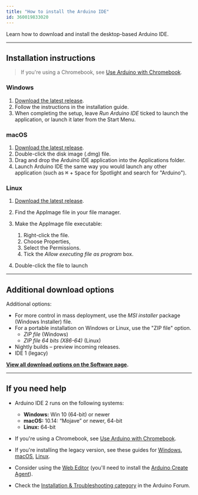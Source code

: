 ```yaml
---
title: "How to install the Arduino IDE"
id: 360019833020
---
```


Learn how to download and install the desktop-based Arduino IDE.

---

## Installation instructions

> If you're using a Chromebook, see [Use Arduino with Chromebook](https://support.arduino.cc/hc/en-us/articles/360016495639-Use-Arduino-with-Chromebook).

### Windows

1. [Download the latest release](https://downloads.arduino.cc/arduino-ide/arduino-ide_latest_Windows_64bit.exe).
2. Follow the instructions in the installation guide.
3. When completing the setup, leave _Run Arduino IDE_ ticked to launch the application, or launch it later from the Start Menu.

### macOS

1. [Download the latest release](https://downloads.arduino.cc/arduino-ide/arduino-ide_latest_macOS_64bit.dmg).
2. Double-click the disk image (.dmg) file.
3. Drag and drop the Arduino IDE application into the Applications folder.
4. Launch Arduino IDE the same way you would launch any other application (such as <kbd>⌘</kbd> + <kbd>Space</kbd> for Spotlight and search for "Arduino").

### Linux

1. [Download the latest release](https://downloads.arduino.cc/arduino-ide/arduino-ide_latest_Linux_64bit.AppImage).
2. Find the AppImage file in your file manager.
3. Make the AppImage file executable:

   1. Right-click the file.
   2. Choose Properties,
   3. Select the Permissions.
   4. Tick the _Allow executing file as program_ box.

4. Double-click the file to launch

---

## Additional download options

Additional options:

* For more control in mass deployment, use the _MSI installer_ package (Windows Installer) file.
* For a portable installation on Windows or Linux, use the "ZIP file" option.
  * _ZIP file_ (Windows)
  * _ZIP file 64 bits (X86-64)_ (Linux)
* Nightly builds – preview incoming releases.
* IDE 1 (legacy)

**[View all download options on the Software page](https://www.arduino.cc/en/software).**

---

## If you need help

* Arduino IDE 2 runs on the following systems:

  * **Windows:** Win 10 (64-bit) or newer
  * **macOS:** 10.14: “Mojave” or newer, 64-bit
  * **Linux:** 64-bit

* If you're using a Chromebook, see [Use Arduino with Chromebook](https://support.arduino.cc/hc/en-us/articles/360016495639-Use-Arduino-with-Chromebook).
* If you're installing the legacy version, see these guides for [Windows](https://docs.arduino.cc/software/ide-v1/tutorials/Windows), [macOS](https://www.arduino.cc/en/Guide/macOS), [Linux](https://docs.arduino.cc/software/ide-v1/tutorials/Linux).
* Consider using the [Web Editor](https://create.arduino.cc/editor) (you'll need to install the [Arduino Create Agent](https://support.arduino.cc/hc/en-us/articles/360014869820-Install-the-Arduino-Create-Agent)).
* Check the [Installation & Troubleshooting category](https://forum.arduino.cc/c/using-arduino/installation-troubleshooting/18) in the Arduino Forum.

<p style="display:none;">
   Tags: como instalo la aplicacion
</p>
